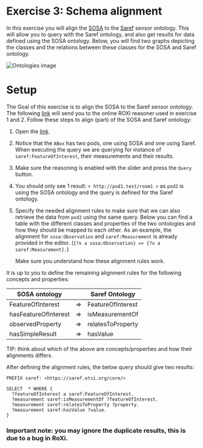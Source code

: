
# Exercise 3: Schema alignment

In this exercise you will align the [SOSA](https://www.w3.org/TR/vocab-ssn/) to the  [Saref](https://saref.etsi.org/index.html) sensor ontology.
This will allow you to query with the Saref ontology, and also get results for data defined using the SOSA ontology.
Below, you will find two graphs depicting the classes and the relations between these classes for the SOSA and Saref ontology.

![Ontologies image](https://maartyman.github.io/static-files/combined.png)

# Setup

The Goal of this exercise is to align the SOSA to the Saref sensor ontology.
The following [link](https://pbonte.github.io/roxi/index.html?view=rq&abox=%40prefix%20pod1%3A%20%3Chttp%3A%2F%2Fpod1.test%2F%3E.%0A%40prefix%20pod2%3A%20%3Chttp%3A%2F%2Fpod2.test%2F%3E.%0A%40prefix%20saref%3A%20%3Chttps%3A%2F%2Fsaref.etsi.org%2Fcore%2F%3E%20.%0A%40prefix%20sosa%3A%20%20%3Chttp%3A%2F%2Fwww.w3.org%2Fns%2Fsosa%2F%3E%20.%0A%40prefix%20xsd%3A%20%3Chttp%3A%2F%2Fwww.w3.org%2F2001%2FXMLSchema%23%3E.%0A%0A%23Using%20saref%0Apod1%3Aroom1%20a%20saref%3AFeatureOfInterest.%0Apod1%3Aobs1%20a%20saref%3AMeasurement%20.%0Apod1%3AtempSensor%20a%20saref%3ATemperatureSensor%20.%0Apod1%3Atemperature%20a%20saref%3AProperty.%0A%0Apod1%3Aobs1%20saref%3AisMeasurementOf%20pod1%3Aroom1.%0Apod1%3Aobs1%20saref%3ArelatesToProperty%20pod1%3AroomTemperature.%0Apod1%3Aobs1%20saref%3AhasValue%20%2220.1%22%20.%0Apod1%3Aobs1%20saref%3AmeasurementMadeBy%20pod1%3AtempSensor%20.%0A%0A%23Using%20sosa%0Apod2%3Aroom2%20a%20sosa%3AFeatureOfInterest.%0Apod2%3Aobs2%20a%20sosa%3AObservation%20.%0Apod2%3AtempSensor%20a%20%20sosa%3ASensor%20.%0Apod2%3Atemperature%20a%20sosa%3AObservableProperty.%0A%0Apod2%3Aobs2%20sosa%3AhasFeatureOfInterest%20pod2%3Aroom2.%0Apod2%3Aobs2%20sosa%3AobservedProperty%20pod2%3Atemperature.%0Apod2%3Aobs2%20sosa%3AhasSimpleResult%20%2223.4%22%20.%0Apod2%3Aobs2%20sosa%3AmadeBySensor%20pod2%3AtempSensor%20.&rules=%40prefix%20saref%3A%20%3Chttps%3A%2F%2Fsaref.etsi.org%2Fcore%2F%3E%20.%0A%40prefix%20sosa%3A%20%20%3Chttp%3A%2F%2Fwww.w3.org%2Fns%2Fsosa%2F%3E%20.%0A%0A%0A%0A%7B%3Fx%20a%20sosa%3AObservation%7D%20%3D%3E%20%7B%3Fx%20a%20saref%3AMeasurement%7D.%0A%0A%20&query=PREFIX%20saref%3A%20%3Chttps%3A%2F%2Fsaref.etsi.org%2Fcore%2F%3E%0A%0ASELECT%20%20*%20WHERE%20%7B%0A%20%20%3FfeatureOfInterest%20a%20saref%3AFeatureOfInterest.%0A%20%20%3Fmeasurement%20saref%3AisMeasurementOf%20%3FfeatureOfInterest.%0A%20%20%3Fmeasurement%20saref%3ArelatesToProperty%20%3Fproperty.%0A%20%20%3Fmeasurement%20saref%3AhasValue%20%3Fvalue.%0A%7D) will send you to the online ROXI reasoner used in exercise 1 and 2.
Follow these steps to align (part) of the SOSA and Saref ontology:
1. Open the [link](https://pbonte.github.io/roxi/index.html?view=rq&abox=%40prefix%20pod1%3A%20%3Chttp%3A%2F%2Fpod1.test%2F%3E.%0A%40prefix%20pod2%3A%20%3Chttp%3A%2F%2Fpod2.test%2F%3E.%0A%40prefix%20saref%3A%20%3Chttps%3A%2F%2Fsaref.etsi.org%2Fcore%2F%3E%20.%0A%40prefix%20sosa%3A%20%20%3Chttp%3A%2F%2Fwww.w3.org%2Fns%2Fsosa%2F%3E%20.%0A%40prefix%20xsd%3A%20%3Chttp%3A%2F%2Fwww.w3.org%2F2001%2FXMLSchema%23%3E.%0A%0A%23Using%20saref%0Apod1%3Aroom1%20a%20saref%3AFeatureOfInterest.%0Apod1%3Aobs1%20a%20saref%3AMeasurement%20.%0Apod1%3AtempSensor%20a%20saref%3ATemperatureSensor%20.%0Apod1%3Atemperature%20a%20saref%3AProperty.%0A%0Apod1%3Aobs1%20saref%3AisMeasurementOf%20pod1%3Aroom1.%0Apod1%3Aobs1%20saref%3ArelatesToProperty%20pod1%3AroomTemperature.%0Apod1%3Aobs1%20saref%3AhasValue%20%2220.1%22%20.%0Apod1%3Aobs1%20saref%3AmeasurementMadeBy%20pod1%3AtempSensor%20.%0A%0A%23Using%20sosa%0Apod2%3Aroom2%20a%20sosa%3AFeatureOfInterest.%0Apod2%3Aobs2%20a%20sosa%3AObservation%20.%0Apod2%3AtempSensor%20a%20%20sosa%3ASensor%20.%0Apod2%3Atemperature%20a%20sosa%3AObservableProperty.%0A%0Apod2%3Aobs2%20sosa%3AhasFeatureOfInterest%20pod2%3Aroom2.%0Apod2%3Aobs2%20sosa%3AobservedProperty%20pod2%3Atemperature.%0Apod2%3Aobs2%20sosa%3AhasSimpleResult%20%2223.4%22%20.%0Apod2%3Aobs2%20sosa%3AmadeBySensor%20pod2%3AtempSensor%20.&rules=%40prefix%20saref%3A%20%3Chttps%3A%2F%2Fsaref.etsi.org%2Fcore%2F%3E%20.%0A%40prefix%20sosa%3A%20%20%3Chttp%3A%2F%2Fwww.w3.org%2Fns%2Fsosa%2F%3E%20.%0A%0A%0A%0A%7B%3Fx%20a%20sosa%3AObservation%7D%20%3D%3E%20%7B%3Fx%20a%20saref%3AMeasurement%7D.%0A%0A%20&query=PREFIX%20saref%3A%20%3Chttps%3A%2F%2Fsaref.etsi.org%2Fcore%2F%3E%0A%0ASELECT%20%20*%20WHERE%20%7B%0A%20%20%3FfeatureOfInterest%20a%20saref%3AFeatureOfInterest.%0A%20%20%3Fmeasurement%20saref%3AisMeasurementOf%20%3FfeatureOfInterest.%0A%20%20%3Fmeasurement%20saref%3ArelatesToProperty%20%3Fproperty.%0A%20%20%3Fmeasurement%20saref%3AhasValue%20%3Fvalue.%0A%7D).
1. Notice that the `ABox` has two pods, one using SOSA and one using Saref.
When executing the query we are querying for instance of `saref:FeatureOfInterest`, their measurements and their results.
1. Make sure the reasoning is enabled with the slider and press the `Query` button.
1. You should only see 1 result: `< http://pod1.test/room1 >` as `pod2` is using the SOSA ontology and the query is defined for the Saref ontology.
1. Specify the needed alignment rules to make sure that we can also retrieve the data from `pod2` using the same query. Below you can find a table with the different classes and properties of the two ontologies and how they should be mapped to each other. As an example, the alignment for `sosa:Observation` and `saref:Measurement` is already provided in the editor. (`{?x a sosa:Observation} => {?x a saref:Measurement}.`)

   Make sure you understand how these alignment rules work.

It is up to you to define the remaining alignment rules for the following concepts and properties:

| SOSA ontology      |     | Saref Ontology    |
|--------------------|:---:|-------------------|
| FeatureOfInterest  | =>  | FeatureOfInterest |
| hasFeatureOfInterest | =>  | isMeasurementOf          |
| observedProperty             | =>  | relatesToProperty            |
| hasSimpleResult        | =>  | hasValue       |

TIP: think about which of the above are concepts/properties and how their alignments differs.

After defining the alignment rules, the below query should give two results:
```
PREFIX saref: <https://saref.etsi.org/core/>

SELECT  * WHERE {
  ?featureOfInterest a saref:FeatureOfInterest.
  ?measurement saref:isMeasurementOf ?featureOfInterest.
  ?measurement saref:relatesToProperty ?property.
  ?measurement saref:hasValue ?value.
}
```

### Important note: you may ignore the duplicate results, this is due to a bug in RoXi.
